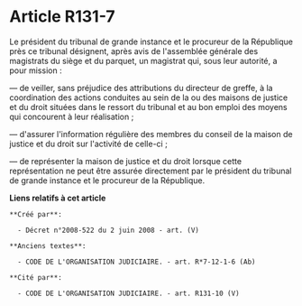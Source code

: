 # Article R131-7

Le président du tribunal de grande instance et le procureur de la République près ce tribunal désignent, après avis de
l'assemblée générale des magistrats du siège et du parquet, un magistrat qui, sous leur autorité, a pour mission :

― de veiller, sans préjudice des attributions du directeur de greffe, à la coordination des actions conduites au sein de la
ou des maisons de justice et du droit situées dans le ressort du tribunal et au bon emploi des moyens qui concourent à leur
réalisation ;

― d'assurer l'information régulière des membres du conseil de la maison de justice et du droit sur l'activité de celle-ci ;

― de représenter la maison de justice et du droit lorsque cette représentation ne peut être assurée directement par le
président du tribunal de grande instance et le procureur de la République.

**Liens relatifs à cet article**

	**Créé par**:

	  - Décret n°2008-522 du 2 juin 2008 - art. (V)

	**Anciens textes**:

	  - CODE DE L'ORGANISATION JUDICIAIRE. - art. R*7-12-1-6 (Ab)

	**Cité par**:

	  - CODE DE L'ORGANISATION JUDICIAIRE. - art. R131-10 (V)
